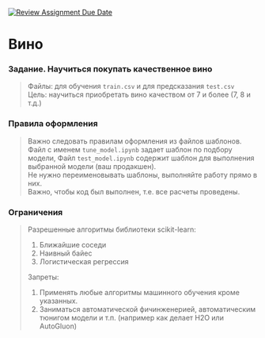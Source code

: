 [![Review Assignment Due Date](https://classroom.github.com/assets/deadline-readme-button-22041afd0340ce965d47ae6ef1cefeee28c7c493a6346c4f15d667ab976d596c.svg)](https://classroom.github.com/a/YGMyh6t1)
# Вино

### Задание. Научиться покупать качественное вино 
>Файлы: для обучения  `train.csv` и для предсказания `test.csv`<br>
>Цель: научиться приобретать вино качеством от 7 и более (7, 8 и т.д.)


### Правила оформления
>Важно следовать правилам оформления из файлов шаблонов. Файл с именем `tune_model.ipynb` задает шаблон по подбору модели,
>Файл `test_model.ipynb` содержит шаблон для выполнения выбранной модели (ваш продакшен). <br>
>Не нужно переименовывать шаблоны, выполняйте работу прямо в них.<br>
>Важно, чтобы код был выполнен, т.е. все расчеты проведены.

### Ограничения
>Разрешенные алгоритмы библиотеки scikit-learn:
>1. Ближайшие соседи
>2. Наивный байес
>3. Логистическая регрессия
>   
>Запреты:
>1. Применять любые алгоритмы машинного обучения кроме указанных.
>2. Заниматься автоматической фичинженерией, автоматическим тюнигом модели и т.п. (например как делает H2O или AutoGluon)



